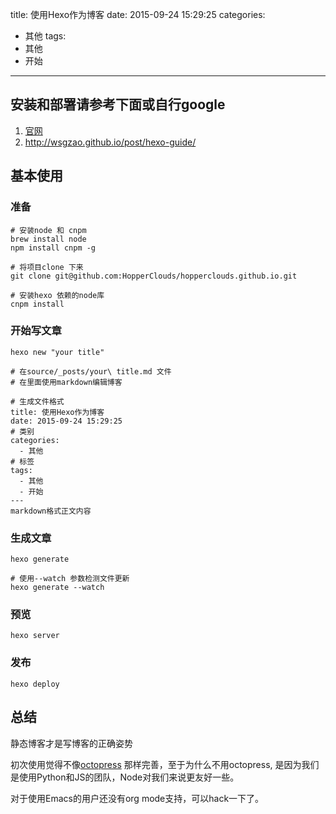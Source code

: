 title: 使用Hexo作为博客
date: 2015-09-24 15:29:25
categories:
  - 其他
tags:
  - 其他
  - 开始
---

## 安装和部署请参考下面或自行google

1.  [官网](https://hexo.io/)
2.  <http://wsgzao.github.io/post/hexo-guide/>

## 基本使用

### 准备

    # 安装node 和 cnpm
    brew install node
    npm install cnpm -g

    # 将项目clone 下来
    git clone git@github.com:HopperClouds/hopperclouds.github.io.git

    # 安装hexo 依赖的node库
    cnpm install

### 开始写文章

    hexo new "your title"

    # 在source/_posts/your\ title.md 文件
    # 在里面使用markdown编辑博客

    # 生成文件格式
    title: 使用Hexo作为博客
    date: 2015-09-24 15:29:25
    # 类别
    categories:
      - 其他
    # 标签
    tags:
      - 其他
      - 开始
    ---
    markdown格式正文内容

### 生成文章

    hexo generate

    # 使用--watch 参数检测文件更新
    hexo generate --watch

### 预览

    hexo server

### 发布

    hexo deploy

## 总结

静态博客才是写博客的正确姿势

初次使用觉得不像[octopress](http://octopress.org/) 那样完善，至于为什么不用octopress, 是因为我们是使用Python和JS的团队，Node对我们来说更友好一些。

对于使用Emacs的用户还没有org mode支持，可以hack一下了。
